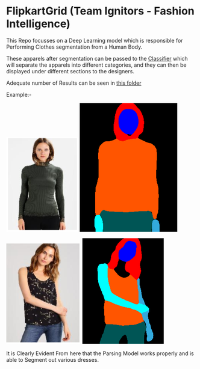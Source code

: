# FlipkartGrid (Team Ignitors - Fashion Intelligence)
This Repo focusses on a Deep Learning model which is responsible for Performing Clothes segmentation from a Human Body.

These apparels after segmentation can be passed to the [Classifier](https://github.com/Debanitrkl/FlipkartGrid/tree/master/Cloth_Classifier) which will separate the apparels into different categories, and they can then be displayed under different sections to the designers.

Adequate number of Results can be seen in [this folder](https://github.com/Debanitrkl/FlipkartGrid/tree/master/human_parsing/Results)

Example:-

![Normal Image](https://github.com/Debanitrkl/FlipkartGrid/blob/master/human_parsing/Results/1/Capture.PNG) ![Parsed Image](https://github.com/Debanitrkl/FlipkartGrid/blob/master/human_parsing/Results/1/example_person_vis.png)

![Normal Image](https://github.com/Debanitrkl/FlipkartGrid/blob/master/human_parsing/Results/4/Capture.PNG) ![Parsed Image](https://github.com/Debanitrkl/FlipkartGrid/blob/master/human_parsing/Results/4/example_person_vis.png)

It is Clearly Evident From here that the Parsing Model works properly and is able to Segment out various dresses.

